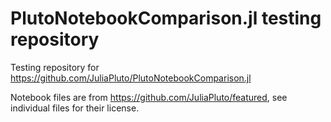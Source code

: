 # PlutoNotebookComparison.jl testing repository

Testing repository for https://github.com/JuliaPluto/PlutoNotebookComparison.jl

Notebook files are from https://github.com/JuliaPluto/featured, see individual files for their license.
